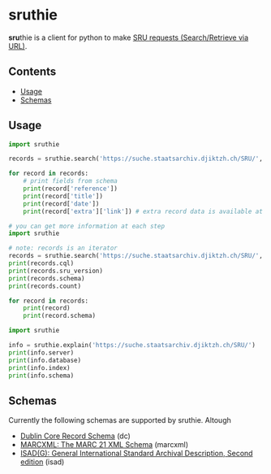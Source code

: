 

# sruthie

**sru**thie is a client for python to make [SRU requests (Search/Retrieve via URL)](http://www.loc.gov/standards/sru/).

## Contents

* [Usage](#usage)
* [Schemas](#schemas)

## Usage

```python
import sruthie

records = sruthie.search('https://suche.staatsarchiv.djiktzh.ch/SRU/', query='Zurich')

for record in records:
    # print fields from schema
    print(record['reference'])
    print(record['title'])
    print(record['date'])
    print(record['extra']['link']) # extra record data is available at the 'extra' key
```

```python
# you can get more information at each step
import sruthie

# note: records is an iterator
records = sruthie.search('https://suche.staatsarchiv.djiktzh.ch/SRU/', query='Human')
print(records.cql)
print(records.sru_version)
print(records.schema)
print(records.count)

for record in records:
    print(record)
    print(record.schema)
```

```python
import sruthie

info = sruthie.explain('https://suche.staatsarchiv.djiktzh.ch/SRU/')
print(info.server)
print(info.database)
print(info.index)
print(info.schema)
```



## Schemas

Currently the following schemas are supported by sruthie. Altough 

* [Dublin Core Record Schema](http://www.loc.gov/standards/sru/recordSchemas/dc-schema.html) (dc)
* [MARCXML: The MARC 21 XML Schema](http://www.loc.gov/standards/marcxml/schema/MARC21slim.xsd) (marcxml)
* [ISAD(G): General International Standard Archival Description, Second edition](http://www.expertisecentrumdavid.be/xmlschemas/isad.xsd) (isad)